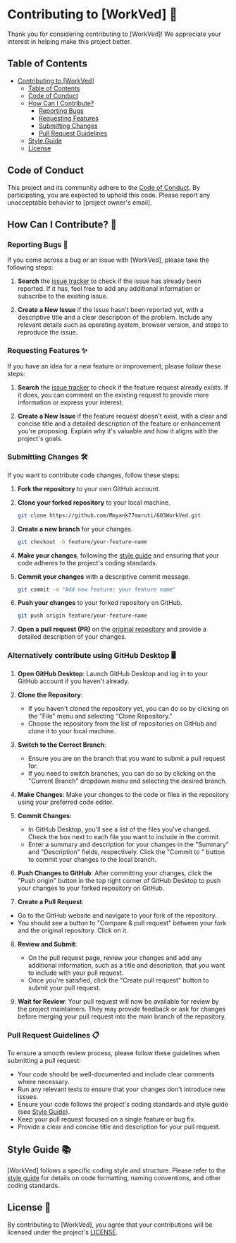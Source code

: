 # Contributing to [WorkVed] 🚀

Thank you for considering contributing to [WorkVed]! We appreciate your interest in helping make this project better.

## Table of Contents

- [Contributing to \[WorkVed\]](#contributing-to-WorkVed-)
  - [Table of Contents](#table-of-contents)
  - [Code of Conduct](#code-of-conduct)
  - [How Can I Contribute?](#how-can-i-contribute)
    - [Reporting Bugs](#reporting-bugs-)
    - [Requesting Features](#requesting-features-)
    - [Submitting Changes](#submitting-changes-)
    - [Pull Request Guidelines](#pull-request-guidelines-)
  - [Style Guide](#style-guide-)
  - [License](#license-)

## Code of Conduct

This project and its community adhere to the [Code of Conduct](CODE_OF_CONDUCT.md). By participating, you are expected to uphold this code. Please report any unacceptable behavior to [project owner's email].

## How Can I Contribute? 🌟

### Reporting Bugs 🐛

If you come across a bug or an issue with [WorkVed], please take the following steps:

1. **Search** the [issue tracker](https://github.com/Mayank77maruti/603WorkVed/issues) to check if the issue has already been reported. If it has, feel free to add any additional information or subscribe to the existing issue.

2. **Create a New Issue** if the issue hasn't been reported yet, with a descriptive title and a clear description of the problem. Include any relevant details such as operating system, browser version, and steps to reproduce the issue.

### Requesting Features ✨

If you have an idea for a new feature or improvement, please follow these steps:

1. **Search** the [issue tracker](https://github.com/Mayank77maruti/603WorkVed/issues) to check if the feature request already exists. If it does, you can comment on the existing request to provide more information or express your interest.

2. **Create a New Issue** if the feature request doesn't exist, with a clear and concise title and a detailed description of the feature or enhancement you're proposing. Explain why it's valuable and how it aligns with the project's goals.

### Submitting Changes 🛠️

If you want to contribute code changes, follow these steps:

1. **Fork the repository** to your own GitHub account.

2. **Clone your forked repository** to your local machine.
    ```bash
    git clone https://github.com/Mayank77maruti/603WorkVed.git
    ```

3. **Create a new branch** for your changes.
    ```bash
    git checkout -b feature/your-feature-name
    ```

4. **Make your changes**, following the [style guide](#style-guide) and ensuring that your code adheres to the project's coding standards.

5. **Commit your changes** with a descriptive commit message.
    ```bash
    git commit -m "Add new feature: your feature name"
    ```

6. **Push your changes** to your forked repository on GitHub.
    ```bash
    git push origin feature/your-feature-name
    ```

7. **Open a pull request (PR)** on the [original repository](https://github.com/Mayank77maruti/603WorkVed) and provide a detailed description of your changes.

### Alternatively contribute using GitHub Desktop 🖥️

1. **Open GitHub Desktop**:
   Launch GitHub Desktop and log in to your GitHub account if you haven't already.

2. **Clone the Repository**:
   - If you haven't cloned the repository yet, you can do so by clicking on the "File" menu and selecting "Clone Repository."
   - Choose the repository from the list of repositories on GitHub and clone it to your local machine.

3. **Switch to the Correct Branch**:
   - Ensure you are on the branch that you want to submit a pull request for.
   - If you need to switch branches, you can do so by clicking on the "Current Branch" dropdown menu and selecting the desired branch.

4. **Make Changes**:
   Make your changes to the code or files in the repository using your preferred code editor.

5. **Commit Changes**:
   - In GitHub Desktop, you'll see a list of the files you've changed. Check the box next to each file you want to include in the commit.
   - Enter a summary and description for your changes in the "Summary" and "Description" fields, respectively. Click the "Commit to <branch-name>" button to commit your changes to the local branch.

6. **Push Changes to GitHub**:
   After committing your changes, click the "Push origin" button in the top right corner of GitHub Desktop to push your changes to your forked repository on GitHub.

7. **Create a Pull Request**:
  - Go to the GitHub website and navigate to your fork of the repository.
  - You should see a button to "Compare & pull request" between your fork and the original repository. Click on it.

8. **Review and Submit**:
   - On the pull request page, review your changes and add any additional information, such as a title and description, that you want to include with your pull request.
   - Once you're satisfied, click the "Create pull request" button to submit your pull request.

9. **Wait for Review**:
    Your pull request will now be available for review by the project maintainers. They may provide feedback or ask for changes before merging your pull request into the main branch of the repository.

### Pull Request Guidelines 📋

To ensure a smooth review process, please follow these guidelines when submitting a pull request:

- Your code should be well-documented and include clear comments where necessary.
- Run any relevant tests to ensure that your changes don't introduce new issues.
- Ensure your code follows the project's coding standards and style guide (see [Style Guide](#style-guide)).
- Keep your pull request focused on a single feature or bug fix.
- Provide a clear and concise title and description for your pull request.

## Style Guide 📚

[WorkVed] follows a specific coding style and structure. Please refer to the [style guide](STYLE_GUIDE.md) for details on code formatting, naming conventions, and other coding standards.

## License 📜

By contributing to [WorkVed], you agree that your contributions will be licensed under the project's [LICENSE](LICENSE.md).
